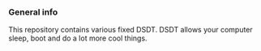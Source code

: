 ### General info

This repository contains various fixed DSDT. DSDT allows your computer sleep, boot and do a lot more cool things.
